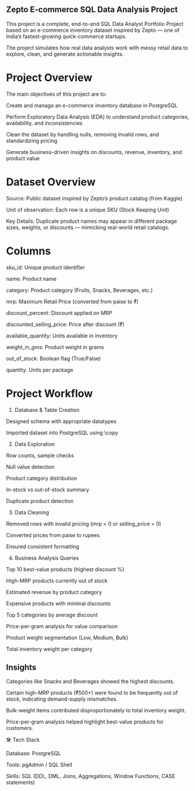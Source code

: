 ## Zepto E-commerce SQL Data Analysis Project

This project is a complete, end-to-end SQL Data Analyst Portfolio Project based on an e-commerce inventory dataset inspired by Zepto — one of India’s fastest-growing quick-commerce startups.

The project simulates how real data analysts work with messy retail data to explore, clean, and generate actionable insights.

# Project Overview

The main objectives of this project are to:

Create and manage an e-commerce inventory database in PostgreSQL

Perform Exploratory Data Analysis (EDA) to understand product categories, availability, and inconsistencies

Clean the dataset by handling nulls, removing invalid rows, and standardizing pricing

Generate business-driven insights on discounts, revenue, inventory, and product value

# Dataset Overview

Source: Public dataset inspired by Zepto’s product catalog (from Kaggle)

Unit of observation: Each row is a unique SKU (Stock Keeping Unit)

Key Details: Duplicate product names may appear in different package sizes, weights, or discounts — mimicking real-world retail catalogs.

# Columns

sku_id: Unique product identifier

name: Product name

category: Product category (Fruits, Snacks, Beverages, etc.)

mrp: Maximum Retail Price (converted from paise to ₹)

discount_percent: Discount applied on MRP

discounted_selling_price: Price after discount (₹)

available_quantity: Units available in inventory

weight_in_gms: Product weight in grams

out_of_stock: Boolean flag (True/False)

quantity: Units per package

# Project Workflow
1. Database & Table Creation

Designed schema with appropriate datatypes

Imported dataset into PostgreSQL using \copy

2. Data Exploration

Row counts, sample checks

Null value detection

Product category distribution

In-stock vs out-of-stock summary

Duplicate product detection

3. Data Cleaning

Removed rows with invalid pricing (mrp = 0 or selling_price = 0)

Converted prices from paise to rupees

Ensured consistent formatting

4. Business Analysis Queries

Top 10 best-value products (highest discount %)

High-MRP products currently out of stock

Estimated revenue by product category

Expensive products with minimal discounts

Top 5 categories by average discount

Price-per-gram analysis for value comparison

Product weight segmentation (Low, Medium, Bulk)

Total inventory weight per category

## Insights

Categories like Snacks and Beverages showed the highest discounts.

Certain high-MRP products (₹500+) were found to be frequently out of stock, indicating demand-supply mismatches.

Bulk-weight items contributed disproportionately to total inventory weight.

Price-per-gram analysis helped highlight best-value products for customers.

🛠️ Tech Stack

Database: PostgreSQL

Tools: pgAdmin / SQL Shell

Skills: SQL (DDL, DML, Joins, Aggregations, Window Functions, CASE statements)